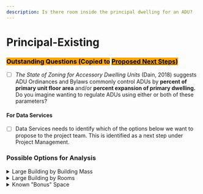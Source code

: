 ```yaml
---
description: Is there room inside the principal dwelling for an ADU?
---
```


# Principal-Existing

### <mark style="background-color:orange;">Outstanding Questions (Copied to</mark> [<mark style="background-color:orange;">Proposed Next Steps</mark>](../../../project-management/proposed-next-steps.md)<mark style="background-color:orange;">)</mark>

* [ ] _The State of Zoning for Accessory Dwelling Units_ (Dain, 2018) suggests ADU Ordinances and Bylaws commonly control ADUs by **percent of primary unit floor area** and/or **percent expansion of primary dwelling.** Do you imagine wanting to regulate ADUs using either or both of these parameters?

#### For Data Services

* [ ] Data Services needs to identify which of the options below we want to propose to the project team. This is identified as a next step under Project Management.

### Possible Options for Analysis

<details>

<summary>Large Building by Building Mass</summary>

#### Large Building Square Footage

* Attributes:
  * `Gross Building Area` (LPD)
  * `Finished Building Area` (LPD)&#x20;

#### Large Building Height

* Possible attributes:
  * `STORY_HEIGHT` (CAMA)
  * Number of Stairways: Not available

</details>

<details>

<summary>Large Building by Rooms</summary>

#### More Rooms

* Possible attributes:
  * `Reported Rooms` (LPD)

#### More Bedrooms

* Possible attributes:
  * `NUM_BEDROOM` (CAMA)
    * Challenge: How to address blank values?

<!---->

* Challenge: How to address building-wide counts in multifamily buildings?
  * Average by unit, GSF, or lot area

#### More Bathrooms

* Possible attributes:
  * `NUM_BATH_`  (CAMA)
    * Challenge: How to address blank values?
  * `NUM_HALF_BATH`(CAMA)
    * Challenge: How to address blank values?

</details>

<details>

<summary>Known "Bonus" Space</summary>

#### Unfinished Building Area

* Calculate by subtracting Finished Building Area `res_area from` Gross Building Area `bldg_area`

#### Presence of a Basement

* Calculate by assigning a value of 1 to all properties where `BASEMENT_AREA` exceeds a certain amount.
* Other attributes:
  * `BASEMENT_AREA` (SF)
  * `FIN_BASEMENT` (Units not yet evaluated)
  * `BSMT_GARAGE` (Unknown units)
    * 502 parcels have a value of 1
    * 641 parcels have a value of 2
    * 46 parcels have a value of 3
    * Other values are 4, 5, 42

#### Presence of an Attic

* Not available, but this could be approximated through the `ROOF` field (Null, Flat, versus other types: Bow, Gable, etc.)

#### Presence of an Attached Garage

* Calculate by assigning a value of 1 to all properties where `ATT_GARAGE` exceeds a certain amount.
* Other attributes:
  * `ATT_GARAGE` (SF)
    * More in line with actual SF values, but there are at least 20 parcels with garages less than 100SF.
  * BSMT\_GARAGE (Unknown units)
    * 502 parcels have a value of 1
    * 641 parcels have a value of 2
    * 46 parcels have a value of 3
    * Other values are 4, 5, 42

</details>
